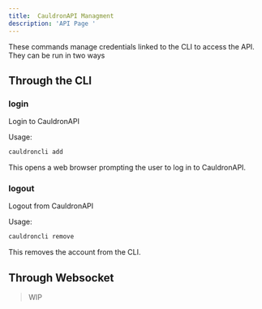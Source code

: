 ```yaml
---
title:  CauldronAPI Managment
description: 'API Page '
---
```


These commands manage credentials linked to the CLI to access the API. They can be run in two ways

## Through the CLI

### login
Login to CauldronAPI


Usage:
```bash
cauldroncli add
```

This opens a web browser prompting the user to log in to CauldronAPI.

### logout
Logout from CauldronAPI

Usage:
```bash
cauldroncli remove
```

This removes the account from the CLI.



## Through Websocket
> WIP